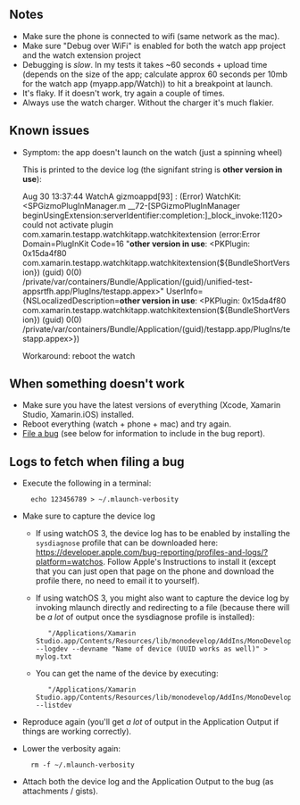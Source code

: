 Notes
-----

* Make sure the phone is connected to wifi (same network as the mac).
* Make sure "Debug over WiFi" is enabled for both the watch app project and the watch extension project
* Debugging is _slow_. In my tests it takes ~60 seconds + upload time (depends on the size of the app; calculate approx 60 seconds per 10mb for the watch app (myapp.app/Watch)) to hit a breakpoint at launch.
* It's flaky. If it doesn't work, try again a couple of times.
* Always use the watch charger. Without the charger it's much flakier.

Known issues
------------

* Symptom: the app doesn't launch on the watch (just a spinning wheel)

    This is printed to the device log (the signifant string is **other version in use**):

    Aug 30 13:37:44 WatchA gizmoappd[93] <Notice>: (Error) WatchKit: \<SPGizmoPlugInManager.m __72-[SPGizmoPlugInManager beginUsingExtension:serverIdentifier:completion:]_block_invoke:1120\> could not activate plugin com.xamarin.testapp.watchkitapp.watchkitextension (error:Error Domain=PlugInKit Code=16 "**other version in use**: \<PKPlugin: 0x15da4f80 com.xamarin.testapp.watchkitapp.watchkitextension(${BundleShortVersion}) (guid) 0(0) /private/var/containers/Bundle/Application/(guid)/unified-test-appsrtfh.app/PlugIns/testapp.appex\>" UserInfo={NSLocalizedDescription=**other version in use**: \<PKPlugin: 0x15da4f80 com.xamarin.testapp.watchkitapp.watchkitextension(${BundleShortVersion}) (guid) 0(0) /private/var/containers/Bundle/Application/(guid)/testapp.app/PlugIns/testapp.appex\>})

    Workaround: reboot the watch

When something doesn't work
---------------------------

* Make sure you have the latest versions of everything (Xcode, Xamarin Studio, Xamarin.iOS) installed.
* Reboot everything (watch + phone + mac) and try again.
* <a href="https://bugzilla.xamarin.com/enter_bug.cgi?product=iOS">File a bug</a> (see below for information to include in the bug report).

Logs to fetch when filing a bug
-------------------------------

* Execute the following in a terminal:

        echo 123456789 > ~/.mlaunch-verbosity

* Make sure to capture the device log

   * If using watchOS 3, the device log has to be enabled by installing the `sysdiagnose` profile that can be downloaded here: https://developer.apple.com/bug-reporting/profiles-and-logs/?platform=watchos. Follow Apple's Instructions to install it (except that you can just open that page on the phone and download the profile there, no need to email it to yourself).

   * If using watchOS 3, you might also want to capture the device log by invoking mlaunch directly and redirecting to a file (because there will be *a lot* of output once the sysdiagnose profile is installed):

            "/Applications/Xamarin Studio.app/Contents/Resources/lib/monodevelop/AddIns/MonoDevelop.IPhone/mlaunch.app/Contents/MacOS/mlaunch" --logdev --devname "Name of device (UUID works as well)" > mylog.txt

   * You can get the name of the device by executing:

            "/Applications/Xamarin Studio.app/Contents/Resources/lib/monodevelop/AddIns/MonoDevelop.IPhone/mlaunch.app/Contents/MacOS/mlaunch" --listdev

* Reproduce again (you'll get *a lot* of output in the Application Output if things are working correctly).

* Lower the verbosity again:

        rm -f ~/.mlaunch-verbosity
        
* Attach both the device log and the Application Output to the bug (as attachments / gists).
